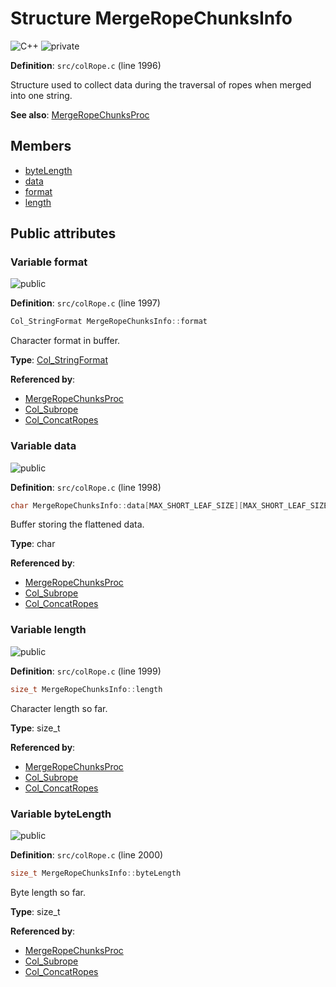 <a id="struct_merge_rope_chunks_info"></a>
# Structure MergeRopeChunksInfo

![][C++]
![][private]

**Definition**: `src/colRope.c` (line 1996)

Structure used to collect data during the traversal of ropes when merged into one string.

**See also**: [MergeRopeChunksProc](col_rope_8c.md#group__rope__words_1ga33ffefe10088e23594b6f76a1d65e184)

## Members

* [byteLength](struct_merge_rope_chunks_info.md#struct_merge_rope_chunks_info_1a889f1160b5a99df78a69be735160ebc0)
* [data](struct_merge_rope_chunks_info.md#struct_merge_rope_chunks_info_1a6076ccd35f62ed7fc5331cee6e250f77)
* [format](struct_merge_rope_chunks_info.md#struct_merge_rope_chunks_info_1a625645c02156390018fde6af588ec907)
* [length](struct_merge_rope_chunks_info.md#struct_merge_rope_chunks_info_1ac2003de1c200f18c3bf5ab9a1bd12bd4)

## Public attributes

<a id="struct_merge_rope_chunks_info_1a625645c02156390018fde6af588ec907"></a>
### Variable format

![][public]

**Definition**: `src/colRope.c` (line 1997)

```cpp
Col_StringFormat MergeRopeChunksInfo::format
```

Character format in buffer.





**Type**: [Col\_StringFormat](colibri_8h.md#group__strings_1ga125054104f6260ea3902e6e46ebfdfa0)

**Referenced by**:

* [MergeRopeChunksProc](col_rope_8c.md#group__rope__words_1ga33ffefe10088e23594b6f76a1d65e184)
* [Col\_Subrope](col_rope_8h.md#group__rope__words_1ga688a99f26c500c1f65f4141e97de0335)
* [Col\_ConcatRopes](col_rope_8h.md#group__rope__words_1gaafab3ef159c0b11402cc50c91fc59700)

<a id="struct_merge_rope_chunks_info_1a6076ccd35f62ed7fc5331cee6e250f77"></a>
### Variable data

![][public]

**Definition**: `src/colRope.c` (line 1998)

```cpp
char MergeRopeChunksInfo::data[MAX_SHORT_LEAF_SIZE][MAX_SHORT_LEAF_SIZE]
```

Buffer storing the flattened data.





**Type**: char

**Referenced by**:

* [MergeRopeChunksProc](col_rope_8c.md#group__rope__words_1ga33ffefe10088e23594b6f76a1d65e184)
* [Col\_Subrope](col_rope_8h.md#group__rope__words_1ga688a99f26c500c1f65f4141e97de0335)
* [Col\_ConcatRopes](col_rope_8h.md#group__rope__words_1gaafab3ef159c0b11402cc50c91fc59700)

<a id="struct_merge_rope_chunks_info_1ac2003de1c200f18c3bf5ab9a1bd12bd4"></a>
### Variable length

![][public]

**Definition**: `src/colRope.c` (line 1999)

```cpp
size_t MergeRopeChunksInfo::length
```

Character length so far.





**Type**: size_t

**Referenced by**:

* [MergeRopeChunksProc](col_rope_8c.md#group__rope__words_1ga33ffefe10088e23594b6f76a1d65e184)
* [Col\_Subrope](col_rope_8h.md#group__rope__words_1ga688a99f26c500c1f65f4141e97de0335)
* [Col\_ConcatRopes](col_rope_8h.md#group__rope__words_1gaafab3ef159c0b11402cc50c91fc59700)

<a id="struct_merge_rope_chunks_info_1a889f1160b5a99df78a69be735160ebc0"></a>
### Variable byteLength

![][public]

**Definition**: `src/colRope.c` (line 2000)

```cpp
size_t MergeRopeChunksInfo::byteLength
```

Byte length so far.





**Type**: size_t

**Referenced by**:

* [MergeRopeChunksProc](col_rope_8c.md#group__rope__words_1ga33ffefe10088e23594b6f76a1d65e184)
* [Col\_Subrope](col_rope_8h.md#group__rope__words_1ga688a99f26c500c1f65f4141e97de0335)
* [Col\_ConcatRopes](col_rope_8h.md#group__rope__words_1gaafab3ef159c0b11402cc50c91fc59700)

[public]: https://img.shields.io/badge/-public-brightgreen (public)
[C++]: https://img.shields.io/badge/language-C%2B%2B-blue (C++)
[private]: https://img.shields.io/badge/-private-red (private)